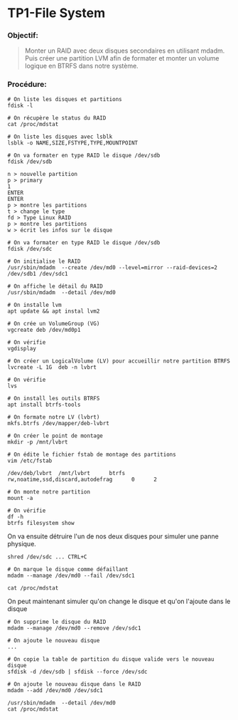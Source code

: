 # TP1-File System


### Objectif:

> Monter un RAID avec deux disques secondaires en utilisant mdadm. Puis créer une partition LVM afin de formater et monter un volume logique en BTRFS dans notre système. 


### Procédure:

```
# On liste les disques et partitions
fdisk -l 

# On récupère le status du RAID
cat /proc/mdstat

# On liste les disques avec lsblk
lsblk -o NAME,SIZE,FSTYPE,TYPE,MOUNTPOINT

# On va formater en type RAID le disque /dev/sdb
fdisk /dev/sdb

n > nouvelle partition
p > primary
1 
ENTER
ENTER
p > montre les partitions
t > change le type
fd > Type Linux RAID
p > montre les partitions
w > écrit les infos sur le disque

# On va formater en type RAID le disque /dev/sdb
fdisk /dev/sdc

# On initialise le RAID
/usr/sbin/mdadm  --create /dev/md0 --level=mirror --raid-devices=2 /dev/sdb1 /dev/sdc1

# On affiche le détail du RAID 
/usr/sbin/mdadm  --detail /dev/md0

# On installe lvm
apt update && apt instal lvm2

# On crée un VolumeGroup (VG)
vgcreate deb /dev/md0p1

# On vérifie
vgdisplay

# On créer un LogicalVolume (LV) pour accueillir notre partition BTRFS
lvcreate -L 1G  deb -n lvbrt

# On vérifie
lvs

# On install les outils BTRFS
apt install btrfs-tools 

# On formate notre LV (lvbrt) 
mkfs.btrfs /dev/mapper/deb-lvbrt

# On créer le point de montage
mkdir -p /mnt/lvbrt

# On édite le fichier fstab de montage des partitions
vim /etc/fstab
 
/dev/deb/lvbrt  /mnt/lvbrt      btrfs      rw,noatime,ssd,discard,autodefrag      0      2

# On monte notre partition
mount -a

# On vérifie
df -h
btrfs filesystem show 
```

On va ensuite détruire l'un de nos deux disques pour simuler une panne physique. 

```
shred /dev/sdc ... CTRL+C

# On marque le disque comme défaillant 
mdadm --manage /dev/md0 --fail /dev/sdc1

cat /proc/mdstat
```

On peut maintenant simuler qu'on change le disque et qu'on l'ajoute dans le disque
```
# On supprime le disque du RAID
mdadm --manage /dev/md0 --remove /dev/sdc1

# On ajoute le nouveau disque
...

# On copie la table de partition du disque valide vers le nouveau disque
sfdisk -d /dev/sdb | sfdisk --force /dev/sdc

# On ajoute le nouveau disque dans le RAID
mdadm --add /dev/md0 /dev/sdc1

/usr/sbin/mdadm  --detail /dev/md0
cat /proc/mdstat
```

